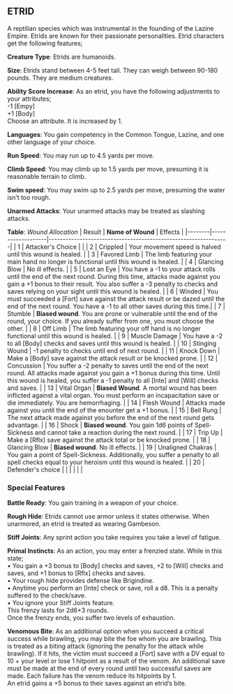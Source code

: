## ETRID
A reptilian species which was instrumental in the founding of the Lazine Empire. Etrids are known for their passionate personalities. Etrid characters get the following features;

**Creature Type**: Etrids are humanoids.

**Size**: Etrids stand between 4-5 feet tall. They can weigh between 90-180 pounds. They are medium creatures.

**Ability Score Increase**: As an etrid, you have the following adjustments to your attributes;  
 -1 [Empy]  
 +1 [Body]  
 Choose an attribute. It is increased by 1.

**Languages**: You gain competency in the Common Tongue, Lazine, and one other language of your choice.

**Run Speed**: You may run up to 4.5 yards per move.

**Climb Speed**: You may climb up to 1.5 yards per move, presuming it is reasonable terrain to climb.

**Swim speed**: You may swim up to 2.5 yards per move, presuming the water isn’t too rough.

**Unarmed Attacks**: Your unarmed attacks may be treated as slashing attacks.

**Table**: *Wound Allocation*
| Result | **Name of Wound** | Effects                                                        |
|--------|-------------------|----------------------------------------------------------------|
|   1    | Attacker's Choice |                                                                |
|   2    | Crippled          | Your movement speed is halved until this wound is healed.      |
|   3    | Favored Limb      | The limb featuring your main hand no longer is functional until this wound is healed. |
|   4    | Glancing Blow       | No ill effects. |
|   5    | Lost an Eye       | You have a -1 to your attack rolls until the end of the next round. During this time, attacks made against you gain a +1 bonus to their result. You also suffer a -3 penalty to checks and saves relying on your sight until this wound is healed. |
|   6    | Winded            | You must succeeded a [Fort] save against the attack result or be dazed until the end of the next round. You have a -1 to all other saves during this time.|
|   7    | Stumble | **Biased wound**. You are prone or vulnerable until the end of the round, your choice. If you already suffer from one, you must choose the other. |
|   8    | Off Limb | The limb featuring your off hand is no longer functional until this wound is healed. |
|   9    | Muscle Damage     | You have a -2 to all [Body] checks and saves until this wound is healed. |
|   10   | Stinging Wound    | -1 penalty to checks until end of next round. |
|   11   | Knock Down | Make a [Body] save against the attack result  or be knocked prone. |
|   12   | Concussion | You suffer a -2 penalty to saves until the end of the next round. All attacks made against you gain a +1 bonus during this time. Until this wound is healed, you suffer a -1 penalty to all [Inte] and [Will] checks and saves. |
|   13   | Vital Organ | **Biased Wound**. A mortal wound has been inflicted against a vital organ. You must perform an incapacitation save or die immediately. You are hemorrhaging. |
|   14   | Flesh Wound | Attacks made against you until the end of the enounter get a +1 bonus. |
|   15   | Bell Rung | The next attack made against you before the end of the next round gets advantage.  |
|   16   | Shock | **Biased wound**. You gain 1d6 points of Spell-Sickness and cannot take a reaction during the next round. |
|   17   | Trip Up           | Make a [Rflx] save against the attack total or be knocked prone.                                  |
|   18   | Glancing Blow | **Biased wound**. No ill effects. |
|   19   | Unaligned Chakras | You gain a point of Spell-Sickness. Additionally, you suffer a penalty to all spell checks equal to your heroism until this wound is healed. |
|   20   | Defender's choice |                                   |
|        |                                                |                                   |

### Special Features

**Battle Ready**: You gain training in a weapon of your choice.

**Rough Hide**: Etrids cannot use armor unless it states otherwise. When unarmored, an etrid is treated as wearing Gambeson.

**Stiff Joints**: Any sprint action you take requires you take a level of fatigue.

**Primal Instincts**: As an action, you may enter a frenzied state. While in this state;  
 • You gain a +3 bonus to [Body] checks and saves, +2 to [Will] checks and saves, and +1 bonus to [Rflx] checks and saves.  
 • Your rough hide provides defense like Brigindine.  
 • Anytime you perform an [Inte] check or save, roll a d8. This is a penalty suffered to the check/save.  
 • You ignore your Stiff Joints feature.  
This frenzy lasts for 2d6+3 rounds.  
Once the frenzy ends, you suffer two levels of exhaustion.

**Venomous Bite**: As an additional option when you succeed a critical success while brawling, you may bite the foe whom you are brawling. This is treated as a biting attack (ignoring the penalty for the attack while brawling). If it hits, the victim must succeed a [Fort] save with a DV equal to 10 + your level or lose 1 hitpoint as a result of the venom. An additional save must be made at the end of every round until two successful saves are made. Each failure has the venom reduce its hitpoints by 1.  
An etrid gains a +5 bonus to their saves against an etrid’s bite.
